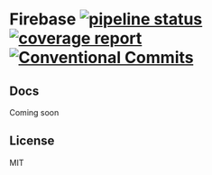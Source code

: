 # Firebase [![pipeline status](https://gitlab.com/reactive/test-firebase/badges/master/pipeline.svg)](https://gitlab.com/reactive/test-firebase/commits/master) [![coverage report](https://gitlab.com/reactive/test-firebase/badges/master/coverage.svg)](https://gitlab.com/reactive/test-firebase/commits/master) [![Conventional Commits](https://img.shields.io/badge/commitizen-friendly-brightgreen.svg)](https://conventionalcommits.org)

## Docs

Coming soon

## License

MIT
